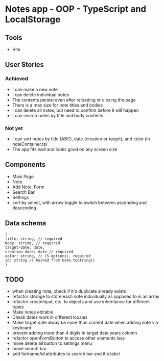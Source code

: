 # Notes app - OOP - TypeScript and LocalStorage

## Tools

- Vite

## User Stories

### Achieved
- I can make a new note
- I can delete individual notes
- The contents persist even after reloading or closing the page
- There is a max size for note titles and bodies
- I can delete all notes, but need to confirm before it will happen
- I can search notes by title and body contents

### Not yet
- I can sort notes by title (ABC), date (creation or target), and color (in noteContainer.ts)
- The app fits well and looks good on any screen size

## Components

- Main Page
- Note
- Add Note, Form
- Search Bar
- Settings
- sort by select, with arrow toggle to switch between ascending and descending

## Data schema
```
{
title: string, // required
body: string, // required
target-date: date,
creation-date: date // required
color: string, // (5 options), required
id: string // hashed from Date.toString()
}
```

## TODO

- when creating note, check if it's duplicate already exists
- refactor storage to store each note individually as opposed to in an array
- refactor createInput, etc. to objects and use inheritance for different types
- Make notes editable
- Check dates work in different locales
- Make target date alway be more than current date when adding date via keyboard
- prevent adding more than 4 digits in target date years column
- refactor openFormButton to access other elements less
- move delete all button to settings menu
- move search bar
- add for/name/id attributes to search bar and it's label


